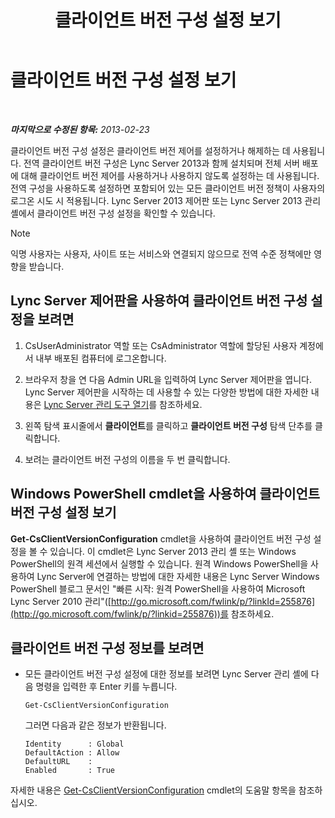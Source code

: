 ﻿---
title: 클라이언트 버전 구성 설정 보기
TOCTitle: 클라이언트 버전 구성 설정 보기
ms:assetid: c72df4e6-a889-4cb6-86f7-8334d7774c6e
ms:mtpsurl: https://technet.microsoft.com/ko-kr/library/JJ923062(v=OCS.15)
ms:contentKeyID: 52056956
ms.date: 08/10/2015
mtps_version: v=OCS.15
ms.translationtype: HT
---

# 클라이언트 버전 구성 설정 보기

 

_**마지막으로 수정된 항목:** 2013-02-23_

클라이언트 버전 구성 설정은 클라이언트 버전 제어를 설정하거나 해제하는 데 사용됩니다. 전역 클라이언트 버전 구성은 Lync Server 2013과 함께 설치되며 전체 서버 배포에 대해 클라이언트 버전 제어를 사용하거나 사용하지 않도록 설정하는 데 사용됩니다. 전역 구성을 사용하도록 설정하면 포함되어 있는 모든 클라이언트 버전 정책이 사용자의 로그온 시도 시 적용됩니다. Lync Server 2013 제어판 또는 Lync Server 2013 관리 셸에서 클라이언트 버전 구성 설정을 확인할 수 있습니다.


> [!NOTE]
> 익명 사용자는 사용자, 사이트 또는 서비스와 연결되지 않으므로 전역 수준 정책에만 영향을 받습니다.



## Lync Server 제어판을 사용하여 클라이언트 버전 구성 설정을 보려면

1.  CsUserAdministrator 역할 또는 CsAdministrator 역할에 할당된 사용자 계정에서 내부 배포된 컴퓨터에 로그온합니다.

2.  브라우저 창을 연 다음 Admin URL을 입력하여 Lync Server 제어판을 엽니다. Lync Server 제어판을 시작하는 데 사용할 수 있는 다양한 방법에 대한 자세한 내용은 [Lync Server 관리 도구 열기](lync-server-2013-open-lync-server-administrative-tools.md)를 참조하세요.

3.  왼쪽 탐색 표시줄에서 **클라이언트**를 클릭하고 **클라이언트 버전 구성** 탐색 단추를 클릭합니다.

4.  보려는 클라이언트 버전 구성의 이름을 두 번 클릭합니다.

## Windows PowerShell cmdlet을 사용하여 클라이언트 버전 구성 설정 보기

**Get-CsClientVersionConfiguration** cmdlet을 사용하여 클라이언트 버전 구성 설정을 볼 수 있습니다. 이 cmdlet은 Lync Server 2013 관리 셸 또는 Windows PowerShell의 원격 세션에서 실행할 수 있습니다. 원격 Windows PowerShell을 사용하여 Lync Server에 연결하는 방법에 대한 자세한 내용은 Lync Server Windows PowerShell 블로그 문서인 "빠른 시작: 원격 PowerShell을 사용하여 Microsoft Lync Server 2010 관리"([http://go.microsoft.com/fwlink/p/?linkId=255876](http://go.microsoft.com/fwlink/p/?linkid=255876))를 참조하세요.

## 클라이언트 버전 구성 정보를 보려면

  - 모든 클라이언트 버전 구성 설정에 대한 정보를 보려면 Lync Server 관리 셸에 다음 명령을 입력한 후 Enter 키를 누릅니다.
    
        Get-CsClientVersionConfiguration
    
    그러면 다음과 같은 정보가 반환됩니다.
    
        Identity      : Global
        DefaultAction : Allow
        DefaultURL    :
        Enabled       : True

자세한 내용은 [Get-CsClientVersionConfiguration](https://docs.microsoft.com/en-us/powershell/module/skype/Get-CsClientVersionConfiguration) cmdlet의 도움말 항목을 참조하십시오.

